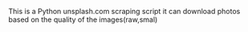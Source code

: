 This is a Python unsplash.com scraping script
    it can download photos based on the quality of the images(raw,smal)